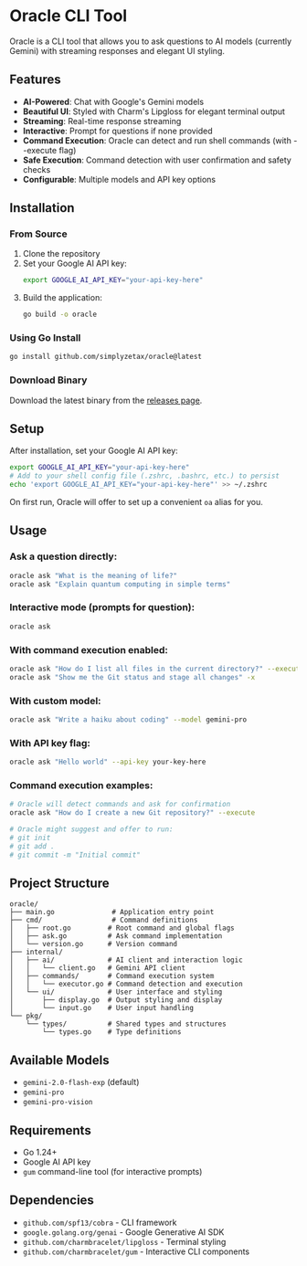 # Oracle CLI Tool

Oracle is a CLI tool that allows you to ask questions to AI models (currently Gemini) with streaming responses and elegant UI styling.

## Features

- **AI-Powered**: Chat with Google's Gemini models
- **Beautiful UI**: Styled with Charm's Lipgloss for elegant terminal output
- **Streaming**: Real-time response streaming
- **Interactive**: Prompt for questions if none provided
- **Command Execution**: Oracle can detect and run shell commands (with --execute flag)
- **Safe Execution**: Command detection with user confirmation and safety checks
- **Configurable**: Multiple models and API key options

## Installation

### From Source

1. Clone the repository
2. Set your Google AI API key:
   ```bash
   export GOOGLE_AI_API_KEY="your-api-key-here"
   ```
3. Build the application:
   ```bash
   go build -o oracle
   ```

### Using Go Install

```bash
go install github.com/simplyzetax/oracle@latest
```

### Download Binary

Download the latest binary from the [releases page](https://github.com/simplyzetax/oracle/releases).

## Setup

After installation, set your Google AI API key:

```bash
export GOOGLE_AI_API_KEY="your-api-key-here"
# Add to your shell config file (.zshrc, .bashrc, etc.) to persist
echo 'export GOOGLE_AI_API_KEY="your-api-key-here"' >> ~/.zshrc
```

On first run, Oracle will offer to set up a convenient `oa` alias for you.

## Usage

### Ask a question directly:
```bash
oracle ask "What is the meaning of life?"
oracle ask "Explain quantum computing in simple terms"
```

### Interactive mode (prompts for question):
```bash
oracle ask
```

### With command execution enabled:
```bash
oracle ask "How do I list all files in the current directory?" --execute
oracle ask "Show me the Git status and stage all changes" -x
```

### With custom model:
```bash
oracle ask "Write a haiku about coding" --model gemini-pro
```

### With API key flag:
```bash
oracle ask "Hello world" --api-key your-key-here
```

### Command execution examples:
```bash
# Oracle will detect commands and ask for confirmation
oracle ask "How do I create a new Git repository?" --execute

# Oracle might suggest and offer to run:
# git init
# git add .
# git commit -m "Initial commit"
```

## Project Structure

```
oracle/
├── main.go              # Application entry point
├── cmd/                 # Command definitions
│   ├── root.go         # Root command and global flags
│   ├── ask.go          # Ask command implementation
│   └── version.go      # Version command
├── internal/
│   ├── ai/             # AI client and interaction logic
│   │   └── client.go   # Gemini API client
│   ├── commands/       # Command execution system
│   │   └── executor.go # Command detection and execution
│   └── ui/             # User interface and styling
│       ├── display.go  # Output styling and display
│       └── input.go    # User input handling
└── pkg/
    └── types/          # Shared types and structures
        └── types.go    # Type definitions
```

## Available Models

- `gemini-2.0-flash-exp` (default)
- `gemini-pro`
- `gemini-pro-vision`

## Requirements

- Go 1.24+
- Google AI API key
- `gum` command-line tool (for interactive prompts)

## Dependencies

- `github.com/spf13/cobra` - CLI framework
- `google.golang.org/genai` - Google Generative AI SDK
- `github.com/charmbracelet/lipgloss` - Terminal styling
- `github.com/charmbracelet/gum` - Interactive CLI components
